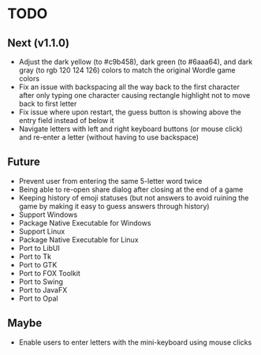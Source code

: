 # TODO

## Next (v1.1.0)

- Adjust the dark yellow (to #c9b458), dark green (to #6aaa64), and dark gray (to rgb 120 124 126) colors to match the original Wordle game colors
- Fix an issue with backspacing all the way back to the first character after only typing one character causing rectangle highlight not to move back to first letter
- Fix issue where upon restart, the guess button is showing above the entry field instead of below it
- Navigate letters with left and right keyboard buttons (or mouse click) and re-enter a letter (without having to use backspace)

## Future

- Prevent user from entering the same 5-letter word twice
- Being able to re-open share dialog after closing at the end of a game
- Keeping history of emoji statuses (but not answers to avoid ruining the game by making it easy to guess answers through history)
- Support Windows
- Package Native Executable for Windows
- Support Linux
- Package Native Executable for Linux
- Port to LibUI
- Port to Tk
- Port to GTK
- Port to FOX Toolkit
- Port to Swing
- Port to JavaFX
- Port to Opal

## Maybe

- Enable users to enter letters with the mini-keyboard using mouse clicks
